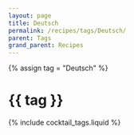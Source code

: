 ```yaml
---
layout: page
title: Deutsch
permalink: /recipes/tags/Deutsch/
parent: Tags
grand_parent: Recipes
---
```

{% assign tag = "Deutsch" %}
# {{ tag }}
{% include cocktail_tags.liquid %}